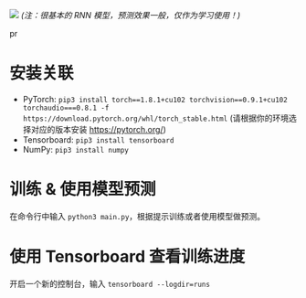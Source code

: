 ![](./img/screenshot.jpg)
_(注：很基本的 RNN 模型，预测效果一般，仅作为学习使用！)_

pr

# 安装关联

- PyTorch:
  `pip3 install torch==1.8.1+cu102 torchvision==0.9.1+cu102 torchaudio===0.8.1 -f https://download.pytorch.org/whl/torch_stable.html` (请根据你的环境选择对应的版本安装 https://pytorch.org/)
- Tensorboard: `pip3 install tensorboard`
- NumPy: `pip3 install numpy`

# 训练 & 使用模型预测

在命令行中输入 `python3 main.py`，根据提示训练或者使用模型做预测。

# 使用 Tensorboard 查看训练进度

开启一个新的控制台，输入 `tensorboard --logdir=runs`

